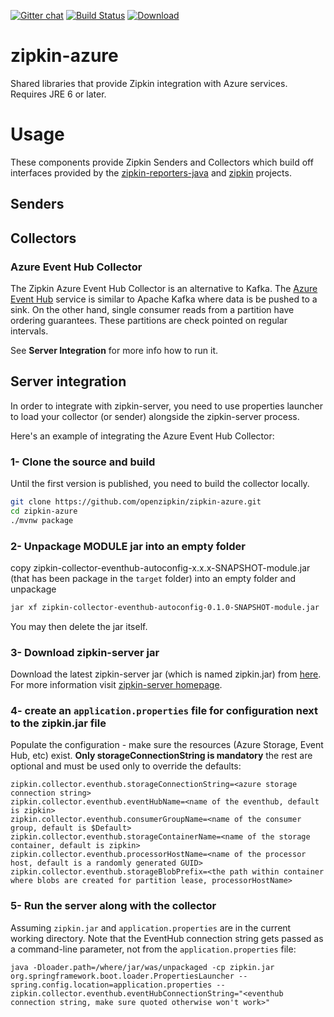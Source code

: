 [![Gitter chat](http://img.shields.io/badge/gitter-join%20chat%20%E2%86%92-brightgreen.svg)](https://gitter.im/openzipkin/zipkin)
[![Build Status](https://circleci.com/gh/openzipkin/zipkin-azure.svg?style=svg)](https://circleci.com/gh/openzipkin/zipkin-azure)
[![Download](https://api.bintray.com/packages/openzipkin/maven/zipkin-azure/images/download.svg)](https://bintray.com/openzipkin/maven/zipkin-azure/_latestVersion)

# zipkin-azure
Shared libraries that provide Zipkin integration with Azure services. Requires JRE 6 or later.

# Usage
These components provide Zipkin Senders and Collectors which build off interfaces provided by
the [zipkin-reporters-java](https://github.com/openzipkin/zipkin-reporter-java) and
[zipkin](https://github.com/openzipkin/zipkin) projects.

## Senders

## Collectors

### Azure Event Hub Collector
The Zipkin Azure Event Hub Collector is an alternative to Kafka. The [Azure Event Hub](https://azure.microsoft.com/en-us/services/event-hubs/) service is similar to Apache Kafka where data is be pushed to a sink. On the other hand, single consumer reads from a partition have ordering guarantees. These partitions are check pointed on regular intervals.

See **Server Integration** for more info how to run it.

## Server integration
In order to integrate with zipkin-server, you need to use properties launcher to load your collector (or sender) alongside the zipkin-server process.

Here's an example of integrating the Azure Event Hub Collector:

### 1- Clone the source and build
Until the first version is published, you need to build the collector locally.
``` bash
git clone https://github.com/openzipkin/zipkin-azure.git
cd zipkin-azure
./mvnw package
```

### 2- Unpackage MODULE jar into an empty folder
copy zipkin-collector-eventhub-autoconfig-x.x.x-SNAPSHOT-module.jar (that has been package in the `target` folder) into an empty folder and unpackage
``` bash
jar xf zipkin-collector-eventhub-autoconfig-0.1.0-SNAPSHOT-module.jar
```
You may then delete the jar itself.

### 3- Download zipkin-server jar
Download the latest zipkin-server jar (which is named zipkin.jar) from [here](https://search.maven.org/remote_content?g=io.zipkin.java&a=zipkin-server&v=LATEST&c=exec). For more information visit [zipkin-server homepage](https://github.com/openzipkin/zipkin/tree/master/zipkin-server).  

### 4- create an `application.properties` file for configuration next to the zipkin.jar file
Populate the configuration - make sure the resources (Azure Storage, Event Hub, etc) exist. **Only storageConnectionString is mandatory** the rest are optional and must be used only to override the defaults:
```
zipkin.collector.eventhub.storageConnectionString=<azure storage connection string>
zipkin.collector.eventhub.eventHubName=<name of the eventhub, default is zipkin>
zipkin.collector.eventhub.consumerGroupName=<name of the consumer group, default is $Default>
zipkin.collector.eventhub.storageContainerName=<name of the storage container, default is zipkin>
zipkin.collector.eventhub.processorHostName=<name of the processor host, default is a randomly generated GUID>
zipkin.collector.eventhub.storageBlobPrefix=<the path within container where blobs are created for partition lease, processorHostName>
```

### 5- Run the server along with the collector
Assuming `zipkin.jar` and `application.properties` are in the current working directory. Note that the EventHub connection string gets passed as a command-line parameter, not from the `application.properties` file:
```
java -Dloader.path=/where/jar/was/unpackaged -cp zipkin.jar org.springframework.boot.loader.PropertiesLauncher --spring.config.location=application.properties --zipkin.collector.eventhub.eventHubConnectionString="<eventhub connection string, make sure quoted otherwise won't work>"
```
